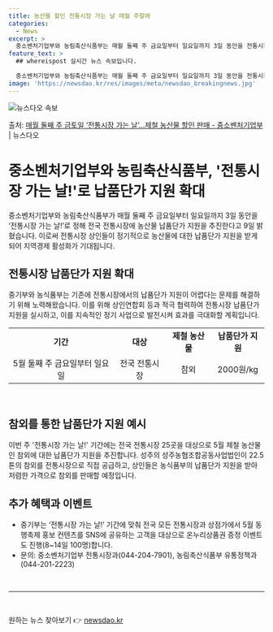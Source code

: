 ```yaml
---
title: 농산물 할인 전통시장 가는 날 매월 주말에
categories:
  - News
excerpt: >
  중소벤처기업부와 농림축산식품부는 매월 둘째 주 금요일부터 일요일까지 3일 동안을 전통시장 가는 날!로 정해 …
feature_text: >
  ## whereispost 실시간 뉴스 속보입니다.

  중소벤처기업부와 농림축산식품부는 매월 둘째 주 금요일부터 일요일까지 3일 동안을 전통시장 가는 날!로 정해 …
image: 'https://newsdao.kr/res/images/meta/newsdao_breakingnews.jpg'
---
```


![뉴스다오 속보](https://newsdao.kr/res/images/meta/newsdao_breakingnews.jpg)

<p>출처: <a href="https://newsdao.kr/3768" rel="dofollow">매월 둘째 주 금토일 ‘전통시장 가는 날’…제철 농산물 할인 판매 - 중소벤처기업부</a> | 뉴스다오</p>

<h1>중소벤처기업부와 농림축산식품부, '전통시장 가는 날!'로 납품단가 지원 확대</h1>
<p data-ke-size="size16">중소벤처기업부와 농림축산식품부가 매월 둘째 주 금요일부터 일요일까지 3일 동안을 ‘전통시장 가는 날!’로 정해 전국 전통시장에 농산물 납품단가 지원을 추진한다고 9일 밝혔습니다. 이로써 전통시장 상인들이 정기적으로 농산물에 대한 납품단가 지원을 받게 되어 지역경제 활성화가 기대됩니다.</p>
<h2 data-ke-size="size26">전통시장 납품단가 지원 확대</h2>
<p data-ke-size="size16">중기부와 농식품부는 기존에 전통시장에서의 납품단가 지원이 어렵다는 문제를 해결하기 위해 노력해왔습니다. 이를 위해 상인연합회 등과 적극 협력하여 전통시장 납품단가 지원을 실시하고, 이를 지속적인 정기 사업으로 발전시켜 효과를 극대화할 계획입니다.</p>
<table>
  <tr>
    <td style="text-align: center; height: 17px;"><b>기간</b></td>
    <td style="text-align: center; height: 17px;"><b>대상</b></td>
    <td style="text-align: center; height: 17px;"><b>제철 농산물</b></td>
    <td style="text-align: center; height: 17px;"><b>납품단가 지원</b></td>
  </tr>
  <tr>
    <td style="text-align: center; height: 17px;">5월 둘째 주 금요일부터 일요일</td>
    <td style="text-align: center; height: 17px;">전국 전통시장</td>
    <td style="text-align: center; height: 17px;">참외</td>
    <td style="text-align: center; height: 17px;">2000원/kg</td>
  </tr>
</table>
<p data-ke-size="size16">&nbsp;</p>
<h2 data-ke-size="size26">참외를 통한 납품단가 지원 예시</h2>
<p data-ke-size="size16">이번 주 '전통시장 가는 날!' 기간에는 전국 전통시장 25곳을 대상으로 5월 제철 농산물인 참외에 대한 납품단가 지원을 추진합니다. 성주의 성주농협조합공동사업법인이 22.5톤의 참외를 전통시장으로 직접 공급하고, 상인들은 농식품부의 납품단가 지원을 받아 저렴한 가격으로 참외를 판매할 예정입니다.</p>
<h2 data-ke-size="size26">추가 혜택과 이벤트</h2>
<ul>
  <li>중기부는 ‘전통시장 가는 날!’ 기간에 맞춰 전국 모든 전통시장과 상점가에서 5월 동행축제 홍보 컨텐츠를 SNS에 공유하는 고객을 대상으로 온누리상품권 증정 이벤트도 진행(8~14일 100명)합니다.</li>
  <li>문의: 중소벤처기업부 전통시장과(044-204-7901), 농림축산식품부 유통정책과(044-201-2223)</li>
</ul>
<p data-ke-size="size16">&nbsp;</p>
<hr>
<p data-ke-size="size16">&nbsp;</p> 

원하는 뉴스 찾아보기 👉 <a href="https://newsdao.kr" rel="dofollow">newsdao.kr</a>


